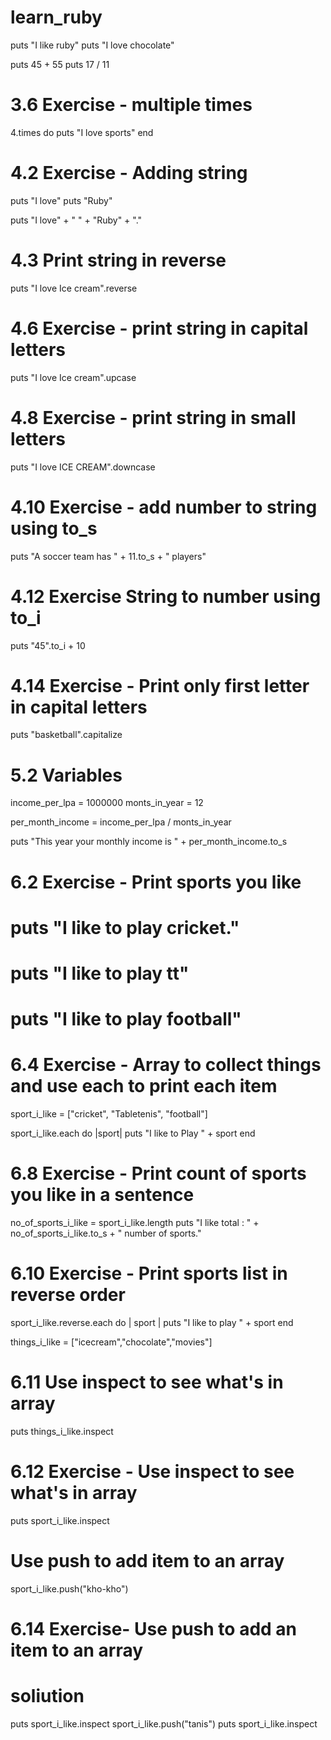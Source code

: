 # learn_ruby

puts "I like ruby"
puts "I love chocolate"

puts 45 + 55
puts 17 / 11

# 3.6 Exercise - multiple times
4.times do 
  puts "I love sports"
end

# 4.2 Exercise - Adding string

puts "I love"
puts "Ruby"

puts "I love" + " " + "Ruby" + "."

# 4.3 Print string in reverse
puts "I love Ice cream".reverse

# 4.6 Exercise - print string in capital letters
puts "I love Ice cream".upcase

# 4.8 Exercise - print string in small letters
puts "I love ICE CREAM".downcase

# 4.10 Exercise - add number to string using to_s
puts "A soccer team has " + 11.to_s + " players"

# 4.12 Exercise String to number using to_i
puts "45".to_i + 10

# 4.14 Exercise - Print only first letter in capital letters
puts "basketball".capitalize

# 5.2 Variables

income_per_lpa = 1000000
monts_in_year = 12

per_month_income = income_per_lpa / monts_in_year

puts "This year your monthly income is " + per_month_income.to_s

# 6.2 Exercise - Print sports you like

# puts "I like to play cricket."
# puts "I like to play tt"
# puts "I like to play football"

# 6.4 Exercise - Array to collect things and use each to print each item

sport_i_like = ["cricket", "Tabletenis", "football"]

sport_i_like.each do |sport|
  puts "I like to Play " + sport
end

# 6.8 Exercise - Print count of sports you like in a sentence
no_of_sports_i_like  = sport_i_like.length
puts "I like total : " + no_of_sports_i_like.to_s + " number of sports."

# 6.10 Exercise - Print sports list in reverse order
sport_i_like.reverse.each do | sport |
  puts "I like to play " + sport
end

things_i_like = ["icecream","chocolate","movies"]

# 6.11 Use inspect to see what's in array
puts things_i_like.inspect

# 6.12 Exercise - Use inspect to see what's in array

puts sport_i_like.inspect

# Use push to add item to an array 

sport_i_like.push("kho-kho")

# 6.14 Exercise- Use push to add an item to an array
# soliution
puts sport_i_like.inspect
sport_i_like.push("tanis")
puts sport_i_like.inspect
